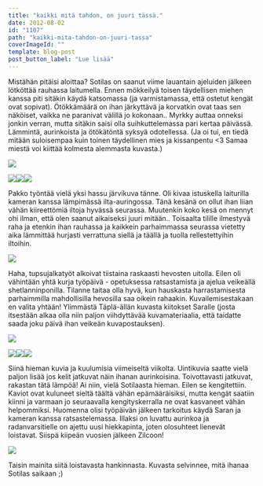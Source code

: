 ```yaml
---
title: "kaikki mitä tahdon, on juuri tässä."
date: 2012-08-02
id: "1107"
path: "kaikki-mita-tahdon-on-juuri-tassa"
coverImageId: ""
template: blog-post
post_button_label: "Lue lisää"
---
```


Mistähän pitäisi aloittaa? Sotilas on saanut viime lauantain ajeluiden jälkeen lötköttää rauhassa laitumella. Ennen mökkeilyä toisen täydellisen miehen kanssa piti sitäkin käydä katsomassa (ja varmistamassa, että ostetut kengät ovat sopivat). Ötökkämäärä on ihan järkyttävä ja korvatkin ovat taas sen näköiset, vaikka ne paranivat välillä jo kokonaan.. Myrkky auttaa onneksi jonkin verran, mutta sitäkin saisi olla suihkuttelemassa pari kertaa päivässä. Lämmintä, aurinkoista ja ötökätöntä syksyä odotellessa. (Ja oi tui, en tiedä mitään suloisempaa kuin toinen täydellinen mies ja kissanpentu <3 Samaa miestä voi kiittää kolmesta alemmasta kuvasta.)

[![](/images/IMG_7650.jpg)](http://2.bp.blogspot.com/-asejD42-s0k/UBqOFb21PvI/AAAAAAAAA9E/-dJr-RAJchQ/s1600/IMG_7650.jpg)

[![](/images/IMG_7627.jpg)](http://1.bp.blogspot.com/-7j131mqMpgU/UBqN_8M_bNI/AAAAAAAAA80/AXVA5Xo2Mo0/s1600/IMG_7627.jpg)[![](/images/IMG_7631.jpg)](http://1.bp.blogspot.com/-xn4duJBrfpQ/UBqOC5JiJNI/AAAAAAAAA88/Reoz_q9MgXs/s1600/IMG_7631.jpg)[![](/images/IMG_7620.jpg)](http://4.bp.blogspot.com/-DOpc9EW58O4/UBqN9cv10RI/AAAAAAAAA8s/DTGMGz8ql0w/s1600/IMG_7620.jpg)

Pakko työntää vielä yksi hassu järvikuva tänne. Oli kivaa istuskella laiturilla kameran kanssa lämpimässä ilta-auringossa. Tänä kesänä on ollut ihan liian vähän kiireettömiä iltoja hyvässä seurassa. Muutenkin koko kesä on mennyt ohi ilman, että olen saanut aikaiseksi juuri mitään.. Toisaalta tilille ilmestyvä raha ja etenkin ihan rauhassa ja kaikkein parhaimmassa seurassa vietetty aika lämmittää hurjasti verrattuna siellä ja täällä ja tuolla rellestettyihin iltoihin.

[![](/images/IMG_7786.jpg)](http://2.bp.blogspot.com/-EKLFiEYrZvA/UBqOJnfglrI/AAAAAAAAA9U/gtNtFsKdniA/s1600/IMG_7786.jpg)

Haha, tupsujalkatyöt alkoivat tiistaina raskaasti hevosten uitolla. Eilen oli vähintään yhtä kurja työpäivä - opetuksessa ratsastamista ja ajelua veikeällä shetlanninponilla. Tilanne taitaa olla hyvä, kun hauskasta harrastamisesta parhaimmilla mahdollisilla hevosilla saa oikein rahaakin. Kuvailemisestakaan en valita yhtään! Ylimmästä Täplä-ällän kuvasta kiitokset Saralle (josta itsestään alkaa olla niin paljon viihdyttävää kuvamateriaalia, että taidatte saada joku päivä ihan veikeän kuvapostauksen).

[![](/images/IMG_8411.jpg)](http://4.bp.blogspot.com/-gZ0MZFEL_wg/UBqNxVo8pcI/AAAAAAAAA8M/2rRjFmi6VbA/s1600/IMG_8411.jpg)

[![](/images/IMG_8485.jpg)](http://4.bp.blogspot.com/-vzskC7gVacE/UBqNz_KQV-I/AAAAAAAAA8U/LdvFuvwDhwU/s1600/IMG_8485.jpg)[![](/images/IMG_8206.jpg)](http://2.bp.blogspot.com/-Io4UMr64YNI/UBqOXdBHJFI/AAAAAAAAA9k/XhMZ6rQT7Bg/s1600/IMG_8206.jpg)[![](/images/IMG_8317.jpg)](http://2.bp.blogspot.com/-dxQRMWlkeCs/UBqOfSk35bI/AAAAAAAAA98/UgyYhzfQjkw/s1600/IMG_8317.jpg)

Siinä hieman kuvia ja kuulumisia viimeiseltä viikolta. Uintikuvia saatte vielä paljon lisää jos kelit jatkuvat näin ihanan aurinkoisina. Toivottavasti jatkuvat, rakastan tätä lämpöä! Ai niin, vielä Sotilaasta hieman. Eilen se kengitettiin. Kaviot ovat kuluneet sieltä täältä vähän epämääräisiksi, mutta kengät saatiin kiinni ja varmaan jo seuraavalla kengityskerralla ne ovat kasvaneet vähän helpommiksi. Huomenna olisi työpäivän jälkeen tarkoitus käydä Saran ja kameran kanssa ratsastelemassa. Illaksi on luvattu aurinkoa ja radanvarsitielle on ajettu uusi hiekkapinta, joten olosuhteet lienevät loistavat. Siispä kiipeän vuosien jälkeen Zilcoon!

[![](/images/IMG_7574.jpg)](http://1.bp.blogspot.com/-V1nQ6EuZjZ0/UBqN5WgClGI/AAAAAAAAA8k/Maf4RKb6ly0/s1600/IMG_7574.jpg)

Taisin mainita siitä loistavasta hankinnasta. Kuvasta selvinnee, mitä ihanaa Sotilas saikaan ;)
